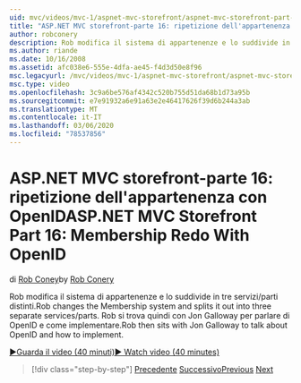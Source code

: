 ```yaml
---
uid: mvc/videos/mvc-1/aspnet-mvc-storefront/aspnet-mvc-storefront-part-16-membership-redo-with-openid
title: "ASP.NET MVC storefront-parte 16: ripetizione dell'appartenenza con OpenID | Microsoft Docs"
author: robconery
description: Rob modifica il sistema di appartenenze e lo suddivide in tre servizi/parti distinti. Rob si trova quindi con Jon Galloway per parlare di OpenID e come consent...
ms.author: riande
ms.date: 10/16/2008
ms.assetid: afc038e6-555e-4dfa-ae45-f4d3d50e8f96
msc.legacyurl: /mvc/videos/mvc-1/aspnet-mvc-storefront/aspnet-mvc-storefront-part-16-membership-redo-with-openid
msc.type: video
ms.openlocfilehash: 3c9a6be576af4342c520b755d51da68b1d73a95b
ms.sourcegitcommit: e7e91932a6e91a63e2e46417626f39d6b244a3ab
ms.translationtype: MT
ms.contentlocale: it-IT
ms.lasthandoff: 03/06/2020
ms.locfileid: "78537856"
---
```

# <a name="aspnet-mvc-storefront-part-16-membership-redo-with-openid"></a><span data-ttu-id="5ca7d-104">ASP.NET MVC storefront-parte 16: ripetizione dell'appartenenza con OpenID</span><span class="sxs-lookup"><span data-stu-id="5ca7d-104">ASP.NET MVC Storefront Part 16: Membership Redo With OpenID</span></span>

<span data-ttu-id="5ca7d-105">di [Rob Coney](https://github.com/robconery)</span><span class="sxs-lookup"><span data-stu-id="5ca7d-105">by [Rob Conery](https://github.com/robconery)</span></span>

<span data-ttu-id="5ca7d-106">Rob modifica il sistema di appartenenze e lo suddivide in tre servizi/parti distinti.</span><span class="sxs-lookup"><span data-stu-id="5ca7d-106">Rob changes the Membership system and splits it out into three separate services/parts.</span></span> <span data-ttu-id="5ca7d-107">Rob si trova quindi con Jon Galloway per parlare di OpenID e come implementare.</span><span class="sxs-lookup"><span data-stu-id="5ca7d-107">Rob then sits with Jon Galloway to talk about OpenID and how to implement.</span></span>

[<span data-ttu-id="5ca7d-108">&#9654;Guarda il video (40 minuti)</span><span class="sxs-lookup"><span data-stu-id="5ca7d-108">&#9654; Watch video (40 minutes)</span></span>](https://channel9.msdn.com/Blogs/ASP-NET-Site-Videos/aspnet-mvc-storefront-part-16-membership-redo-with-openid)

> [!div class="step-by-step"]
> <span data-ttu-id="5ca7d-109">[Precedente](aspnet-mvc-storefront-part-15-public-code-review.md)
> [Successivo](aspnet-mvc-storefront-part-17-checkout-with-jeff-atwood.md)</span><span class="sxs-lookup"><span data-stu-id="5ca7d-109">[Previous](aspnet-mvc-storefront-part-15-public-code-review.md)
[Next](aspnet-mvc-storefront-part-17-checkout-with-jeff-atwood.md)</span></span>
